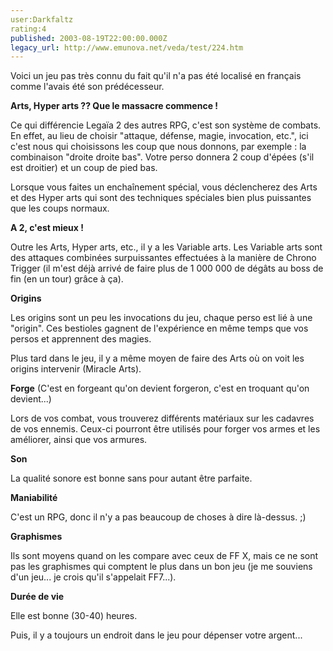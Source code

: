 ```yaml
---
user:Darkfaltz
rating:4
published: 2003-08-19T22:00:00.000Z
legacy_url: http://www.emunova.net/veda/test/224.htm
---
```

Voici un jeu pas très connu du fait qu'il n'a pas été localisé en français comme l'avais été son prédécesseur.  

  

**Arts, Hyper arts ?? Que le massacre commence !**  

Ce qui différencie Legaïa 2 des autres RPG, c'est son système de combats. En effet, au lieu de choisir "attaque, défense, magie, invocation, etc.", ici c'est nous qui choisissons les coup que nous donnons, par exemple : la combinaison "droite droite bas". Votre perso donnera 2 coup d'épées (s'il est droitier) et un coup de pied bas.  

Lorsque vous faites un enchaînement spécial, vous déclencherez des Arts et des Hyper arts qui sont des techniques spéciales bien plus puissantes que les coups normaux.  

  

**A 2, c'est mieux !**  

Outre les Arts, Hyper arts, etc., il y a les Variable arts. Les Variable arts sont des attaques combinées surpuissantes effectuées à la manière de Chrono Trigger (il m'est déjà arrivé de faire plus de 1 000 000 de dégâts au boss de fin (en un tour) grâce à ça).  

  

**Origins**  

Les origins sont un peu les invocations du jeu, chaque perso est lié à une "origin". Ces bestioles gagnent de l'expérience en même temps que vos persos et apprennent des magies.  

Plus tard dans le jeu, il y a même moyen de faire des Arts où on voit les origins intervenir (Miracle Arts).  

  

**Forge** (C'est en forgeant qu'on devient forgeron, c'est en troquant qu'on devient...)  

Lors de vos combat, vous trouverez différents matériaux sur les cadavres de vos ennemis. Ceux-ci pourront être utilisés pour forger vos armes et les améliorer, ainsi que vos armures.  

  

**Son**  

La qualité sonore est bonne sans pour autant être parfaite.  

  

**Maniabilité**  

C'est un RPG, donc il n'y a pas beaucoup de choses à dire là-dessus. ;)  

  

**Graphismes**  

Ils sont moyens quand on les compare avec ceux de FF X, mais ce ne sont pas les graphismes qui comptent le plus dans un bon jeu (je me souviens d'un jeu... je crois qu'il s'appelait FF7...).  

  

**Durée de vie**  

Elle est bonne (30-40) heures.  

Puis, il y a toujours un endroit dans le jeu pour dépenser votre argent...